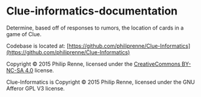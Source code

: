 # Clue-informatics-documentation
Determine, based off of responses to rumors, the location of cards in a game of Clue.

Codebase is located at: [https://github.com/philiprenne/Clue-Informatics](https://github.com/philiprenne/Clue-Informatics)

Copyright &copy; 2015 Philip Renne, licensed under the [CreativeCommons BY-NC-SA 4.0](https://creativecommons.org/licenses/by-nc-sa/4.0/ "CreativeCommons BY-NC-SA 4.0") license.

Clue-Informatics is Copyright &copy; 2015 Philip Renne, licensed under the GNU Afferor GPL V3 license.
